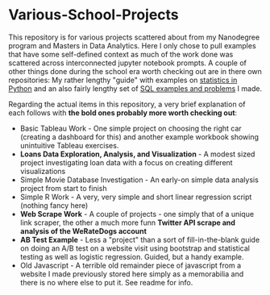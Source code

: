 # Various-School-Projects

This repository is for various projects scattered about from my Nanodegree program and Masters in Data Analytics. Here I only chose to pull examples that have some self-defined context as much of the work done was scattered across interconnected jupyter notebook prompts. A couple of other things done during the school era worth checking out are in there own repositories:  My rather lengthy "guide" with examples on [statistics in Python](https://github.com/Joshkking/Python-Statistics) and an also fairly lengthy set of [SQL examples and problems](https://github.com/Joshkking/SQL-Examples) I made.

Regarding the actual items in this repository, a very brief explanation of each follows with **the bold ones probably more worth checking out**:
* Basic Tableau Work - One simple project on choosing the right car (creating a dashboard for this) and another example workbook showing unintuitive Tableau exercises.
* **Loans Data Exploration, Analysis, and Visualization** - A modest sized project investigating loan data with a focus on creating different visualizations
* Simple Movie Database Investigation - An early-on simple data analysis project from start to finish
* Simple R Work - A very, very simple and short linear regression script (nothing fancy here)
* **Web Scrape Work** - A couple of projects - one simply that of a unique link scraper, the other a much more funn **Twitter API scrape and analysis of the WeRateDogs account**
* **AB Test Example** - Less a "project" than a sort of fill-in-the-blank guide on doing an A/B test on a website visit using bootstrap and statistical testing as well as logistic regression. Guided, but a handy example.
* Old Javascript - A terrible old remainder piece of javascript from a website I made previously stored here simply as a memorabilia and there is no where else to put it. See readme for info.

